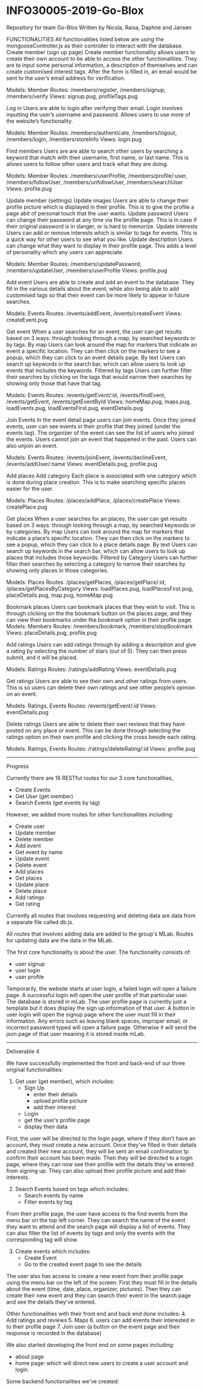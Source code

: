 # INFO30005-2019-Go-Blox

Repository for team Go-Blox
Written by Nicola, Raisa, Daphne and Jansen

FUNCTIONALITIES
All functionalities listed below are using the mongooseController.js as their controller to interact with the database.
Create member (sign up page)
Create member functionality allows users to create their own account to be able to access the other functionalities. They are to input some personal information, a description of themselves and can create customised interest tags. After the form is filled in, an email would be sent to the user’s email address  for verification.

Models: Member
Routes: /members/register, /members/signup, /members/verify
Views:  signup.pug, profileTags.pug


Log in
Users are able to login after verifying their email. Login involves inputting the user’s username and password. Allows users to use more of the website’s functionality.

Models: Member
Routes: /members/authenticate, /members/logout, /members/login, /members/storeInfo
Views: login.pug

Find members
Users are are able to search other users by searching a keyword that match with their username, first name, or last name. This is allows users to follow other users and track what they are doing.

Models: Member
Routes: /members/userProfile, /members/profile/:user, /members/followUser, /members/unfollowUser, /members/searchUser
Views: profile.pug

Update member (settings)
Update images
Users are able to change their profile picture which is displayed in their profile. This is to give the profile a page abit of personal touch that the user wants.
Update password
Users can change their password at any time via the profile page. This is in case if their original password is in danger, or is hard to memorize.
Update interests
Users can add or remove interests which is similar to tags for events. This is a quick way for other users to see what you like.
Update description
Users can change what they want to display in their profile page. This adds a level of personality which any users can appreciate.

Models: Member
Routes: /members/updatePassword, /members/updateUser, /members/userProfile
Views: profile.pug

Add event
Users are able to create and add an event to the database. They fill in the various details about the event, while also being able to add customised tags so that their event can be more likely to appear in future searches.

Models: Events
Routes: /events/addEvent, /events/createEvent
Views: createEvent.pug

Get event
When a user searches for an event, the user can get results based on 3 ways: through looking through a map,  by searched keywords or by tags.
By map
Users can look around the map for markers that indicate an event a specific location. They can then click on the markers to see a popup, which they can click to an event details page.
By text
Users can search up keywords in the search bar, which can allow users to look up events that includes the keywords.
Filtered by tags
Users can further filter their searches by clicking on the tags that would narrow their searches by showing only those that have that tag.

Models: Events
Routes: /events/getEvent/:id, /events/findEvent, /events/getEvent, /events/getEventById
Views: homeMap.pug, maps.pug, loadEvents.pug, loadEventsFirst.pug, eventDetails.pug

Join Events
In the event detail page users can join events. Once they joined events, user can see events in their profile that they joined (under the events tag). The organizer of the event can see the list of users who joined the events. Users cannot join an event that happened in the past. Users can also unjoin an event.

Models: Events
Routes: /events/joinEvent, /events/declineEvent, /events/addUser/:name
Views: eventDetails.pug, profile.pug

Add places
Add category
Each place is associated with one category which is done during place creation. This is to make searching specific places easier for the user.

Models: Places
Routes: /places/addPlace, /places/createPlace
Views: createPlace.pug

Get places
When a user searches for an places, the user can get results based on 3 ways: through looking through a map,  by searched keywords or by categories.
By map
Users can look around the map for markers that indicate a place’s specific location. They can then click on the markers to see a popup, which they can click to a place details page.
By text
Users can search up keywords in the search bar, which can allow users to look up places that includes those keywords.
Filtered by Category
Users can further filter their searches by selecting a category to narrow their searches by showing only places in those categories.

Models: Places
Routes: /places/getPlaces, /places/getPlace/:id, /places/getPlacesByCategory
Views: loadPlaces.pug, loadPlacesFirst.pug, placeDetails.pug, map.pug, homeMap.pug

Bookmark places
Users can bookmark places that they wish to visit. This is through clicking on the the bookmark button on the places page, and they can view their bookmarks under the bookmark option in their profile page.
Models: Members
Routes: /members/bookmark, /members/stopBookmark
Views: placeDetails.pug, profile.pug

Add ratings
Users can add ratings through by adding a description and give a rating by selecting the number of stars (out of 5). They can then press submit, and it will be placed.

Models: Ratings
Routes: /ratings/addRating
Views: eventDetails.pug

Get ratings
Users are able to see their own and other ratings from users. This is so users can delete their own ratings and see other people’s opinion on an event.

Models: Ratings, Events
Routes: /events/getEvent/:id
Views: eventDetails.pug

Delete ratings
Users are able to delete their own reviews that they have posted on any place or event. This can be done through selecting the ratings option on their own profile and clicking the cross beside each rating.

Models: Ratings, Events
Routes: /ratings/deleteRating/:id
Views: profile.pug

_________________

Progress

Currently there are 16 RESTful routes for our 3 core functionalities,
- Create Events
- Get User (get member) 
- Search Events (get events by tag)

However, we added more routes for other functionalities including:
- Create user
- Update member
- Delete member
- Add event
- Get event by name
- Update event
- Delete event
- Add places
- Get places
- Update place
- Delete place
- Add ratings
- Get rating


Currently all routes that involves requesting and deleting data are data from a separate file called db.js.

All routes that involves adding data are added to the group's MLab. Routes for updating data are the data in the MLab.

The first core functionality is about the user. The functionality consists of:
  - user signup
  - user login
  - user profile

Temporarily, the website starts at user login, a failed login will open a failure page. A successful login will open the user profile of that particular user. The database is stored in mLab. The user profile page is currently just a template but it does display the sign up information of that user. A button in user login will open the signup page where the user must fill in their information. Any errors such as leaving blank spaces, improper email, or incorrect password typed will open a failure page. Otherwise it will send the json page of that user meaning it is stored inside mLab.


__________________________
Deliverable 4

We have successfully implemented the front and back-end of our three original functionalities:

1. Get user (get member), which includes:
    - Sign Up
        - enter their details
        - upload profile picture
        - add their interest
    - Login
    - get the user’s profile page
    - display their data

First, the user will be directed to the login page, where if they don't have an account, they must create a new account. Once they've filled in their details and created their new account, they will be sent an email confirmation tp confirm their account has been made. Then they will be directed to a login page, where they can now see their profile with the details they've entered from signing up. They can also upload their profile picture and add their interests.

2. Search Events based on tags which includes:
    - Search events by name
    - Filter events by tag

From their profile page, the user have access to the find events from the menu bar on the top left corner. They can search the name of the event they want to attend and the search page will display a list of events. They can also filter the list of events by tags and only the events with the corresponding tag will show.

3. Create events which includes:
    - Create Event
    - Go to the created event page to see the details

The user also has access to create a new event from their profile page using the menu bar on the left of the screen. First they must fill in the details about the event (time, date, place, organizer, pictures). Then they can create their new event and they can search their event in the search page and see the details they've entered.

Other functionalities with their front end and back end done includes:
4. Add ratings and reviews
5. Maps
6. users can add events their interested in to their profile page
7. Join user (a button on the event page and their response is recorded in the database)

We also started developing the front end on some pages including: 
- about page
- home page: which will direct new users to create a user account and login.

Some backend functionalities we've created:


